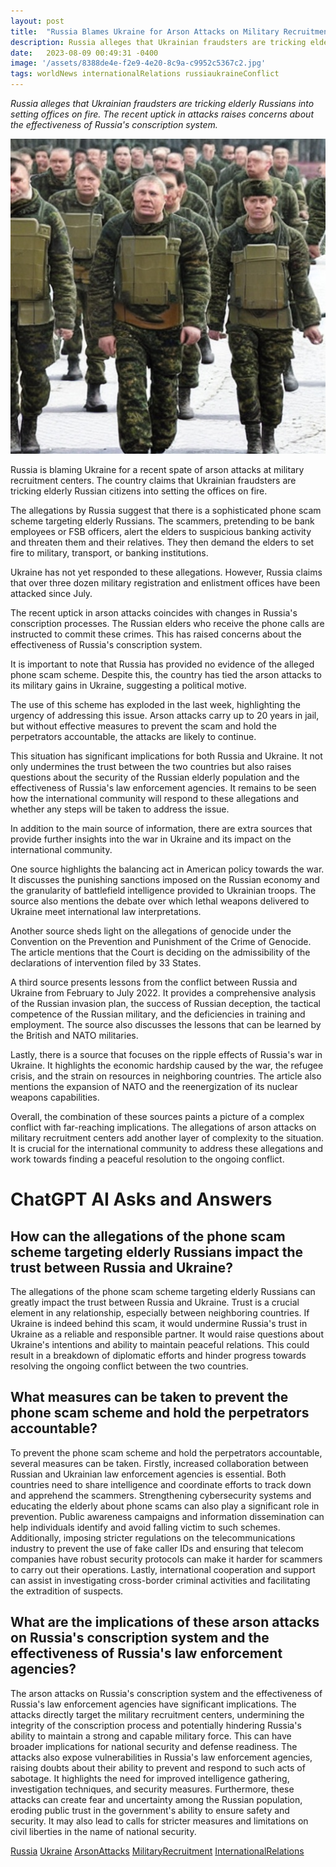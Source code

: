 ```yaml
---
layout: post
title:  "Russia Blames Ukraine for Arson Attacks on Military Recruitment Centers"
description: Russia alleges that Ukrainian fraudsters are tricking elderly Russians into setting offices on fire. The recent uptick in attacks raises concerns about the effectiveness of Russia's conscription system.
date:   2023-08-09 00:49:31 -0400
image: '/assets/8388de4e-f2e9-4e20-8c9a-c9952c5367c2.jpg'
tags: worldNews internationalRelations russiaukraineConflict
---
```

*Russia alleges that Ukrainian fraudsters are tricking elderly Russians into setting offices on fire. The recent uptick in attacks raises concerns about the effectiveness of Russia's conscription system.*

![Russia, blaming accusing arson attacks on the military recruitment centers that has fraudsters scamming elders](/assets/8388de4e-f2e9-4e20-8c9a-c9952c5367c2.jpg "Russia Blames Ukraine for Arson Attacks on Military Recruitment Centers")

Russia is blaming Ukraine for a recent spate of arson attacks at military recruitment centers. The country claims that Ukrainian fraudsters are tricking elderly Russian citizens into setting the offices on fire.

The allegations by Russia suggest that there is a sophisticated phone scam scheme targeting elderly Russians. The scammers, pretending to be bank employees or FSB officers, alert the elders to suspicious banking activity and threaten them and their relatives. They then demand the elders to set fire to military, transport, or banking institutions.

Ukraine has not yet responded to these allegations. However, Russia claims that over three dozen military registration and enlistment offices have been attacked since July.

The recent uptick in arson attacks coincides with changes in Russia's conscription processes. The Russian elders who receive the phone calls are instructed to commit these crimes. This has raised concerns about the effectiveness of Russia's conscription system.

It is important to note that Russia has provided no evidence of the alleged phone scam scheme. Despite this, the country has tied the arson attacks to its military gains in Ukraine, suggesting a political motive.

The use of this scheme has exploded in the last week, highlighting the urgency of addressing this issue. Arson attacks carry up to 20 years in jail, but without effective measures to prevent the scam and hold the perpetrators accountable, the attacks are likely to continue.

This situation has significant implications for both Russia and Ukraine. It not only undermines the trust between the two countries but also raises questions about the security of the Russian elderly population and the effectiveness of Russia's law enforcement agencies. It remains to be seen how the international community will respond to these allegations and whether any steps will be taken to address the issue.

In addition to the main source of information, there are extra sources that provide further insights into the war in Ukraine and its impact on the international community.

One source highlights the balancing act in American policy towards the war. It discusses the punishing sanctions imposed on the Russian economy and the granularity of battlefield intelligence provided to Ukrainian troops. The source also mentions the debate over which lethal weapons delivered to Ukraine meet international law interpretations.

Another source sheds light on the allegations of genocide under the Convention on the Prevention and Punishment of the Crime of Genocide. The article mentions that the Court is deciding on the admissibility of the declarations of intervention filed by 33 States.

A third source presents lessons from the conflict between Russia and Ukraine from February to July 2022. It provides a comprehensive analysis of the Russian invasion plan, the success of Russian deception, the tactical competence of the Russian military, and the deficiencies in training and employment. The source also discusses the lessons that can be learned by the British and NATO militaries.

Lastly, there is a source that focuses on the ripple effects of Russia's war in Ukraine. It highlights the economic hardship caused by the war, the refugee crisis, and the strain on resources in neighboring countries. The article also mentions the expansion of NATO and the reenergization of its nuclear weapons capabilities.

Overall, the combination of these sources paints a picture of a complex conflict with far-reaching implications. The allegations of arson attacks on military recruitment centers add another layer of complexity to the situation. It is crucial for the international community to address these allegations and work towards finding a peaceful resolution to the ongoing conflict.


# ChatGPT AI Asks and Answers
## How can the allegations of the phone scam scheme targeting elderly Russians impact the trust between Russia and Ukraine?
The allegations of the phone scam scheme targeting elderly Russians can greatly impact the trust between Russia and Ukraine. Trust is a crucial element in any relationship, especially between neighboring countries. If Ukraine is indeed behind this scam, it would undermine Russia's trust in Ukraine as a reliable and responsible partner. It would raise questions about Ukraine's intentions and ability to maintain peaceful relations. This could result in a breakdown of diplomatic efforts and hinder progress towards resolving the ongoing conflict between the two countries.

## What measures can be taken to prevent the phone scam scheme and hold the perpetrators accountable?
To prevent the phone scam scheme and hold the perpetrators accountable, several measures can be taken. Firstly, increased collaboration between Russian and Ukrainian law enforcement agencies is essential. Both countries need to share intelligence and coordinate efforts to track down and apprehend the scammers. Strengthening cybersecurity systems and educating the elderly about phone scams can also play a significant role in prevention. Public awareness campaigns and information dissemination can help individuals identify and avoid falling victim to such schemes. Additionally, imposing stricter regulations on the telecommunications industry to prevent the use of fake caller IDs and ensuring that telecom companies have robust security protocols can make it harder for scammers to carry out their operations. Lastly, international cooperation and support can assist in investigating cross-border criminal activities and facilitating the extradition of suspects.

## What are the implications of these arson attacks on Russia's conscription system and the effectiveness of Russia's law enforcement agencies?
The arson attacks on Russia's conscription system and the effectiveness of Russia's law enforcement agencies have significant implications. The attacks directly target the military recruitment centers, undermining the integrity of the conscription process and potentially hindering Russia's ability to maintain a strong and capable military force. This can have broader implications for national security and defense readiness. The attacks also expose vulnerabilities in Russia's law enforcement agencies, raising doubts about their ability to prevent and respond to such acts of sabotage. It highlights the need for improved intelligence gathering, investigation techniques, and security measures. Furthermore, these attacks can create fear and uncertainty among the Russian population, eroding public trust in the government's ability to ensure safety and security. It may also lead to calls for stricter measures and limitations on civil liberties in the name of national security.


[Russia](/tags/Russia) [Ukraine](/tags/Ukraine) [ArsonAttacks](/tags/ArsonAttacks) [MilitaryRecruitment](/tags/MilitaryRecruitment) [InternationalRelations](/tags/InternationalRelations)